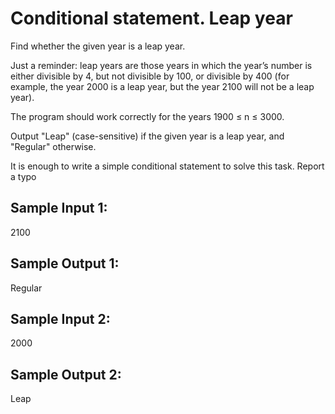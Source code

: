 # Conditional statement. Leap year 

Find whether the given year is a leap year.

Just a reminder: leap years are those years in which the year’s number is either divisible by 4, but not divisible by 100, or divisible by 400 (for example, the year 2000 is a leap year, but the year 2100 will not be a leap year).

The program should work correctly for the years 1900 ≤ n ≤ 3000.

Output "Leap" (case-sensitive) if the given year is a leap year, and "Regular" otherwise.

It is enough to write a simple conditional statement to solve this task.
Report a typo

## Sample Input 1:

2100

## Sample Output 1:

Regular

## Sample Input 2:

2000

## Sample Output 2:

Leap

